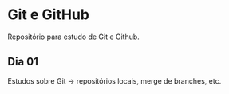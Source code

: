 # Git e GitHub

Repositório para estudo de Git e Github.

## Dia 01

Estudos sobre Git -> repositórios locais, merge de branches, etc.